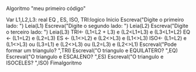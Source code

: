 Algoritmo "meu primeiro código"

Var
  L1,L2,L3: real
  EQ , ES, ISO, TRI:logico
Inicio
     Escreva("Digite o primeiro lado: ")
     Leia(L1)
     Escreva("Digite o segundo lado: ")
     Leia(L2)
     Escreva("Digite o terceiro lado: ")
     Leia(L3)
     TRI<- (L1<L2 + L3) e (L2<L1+L3) e (L3<L1+L2)
     EQ <- (L1=L2) e (L2=L3)
     ES <- (L1<>L2) e (L2<>L3) e (L1<>L3)
     ISO<- (L1=L2) e (L1<>L3) ou (L3=L1) e (L2<>L3) ou (L2=L3) e (L2<>L1)
     Escreval("Pode formar um triangulo? ",TRI)
     Escreval("O triangulo e EQUILATERO? ",EQ)
     Escreval("O triangulo e ESCALENO? ",ES)
     Escreval("O triangulo e ISOCELES? ",ISO)
Fimalgoritmo